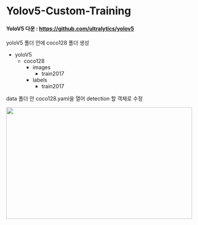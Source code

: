 # Yolov5-Custom-Training

#### YoloV5 다운 : <https://github.com/ultralytics/yolov5>

yoloV5 폴더 안에 coco128 폴더 생성

* yoloV5
  - coco128
    + images
      + train2017
    + labels
      + train2017    
      


data 폴더 안 coco128.yaml을 열어 detection 할 객체로 수정

<img src="https://user-images.githubusercontent.com/49273782/167886115-5f422531-6ecd-4f1b-bc42-0097096f0dd7.png" width="500" height="300">

